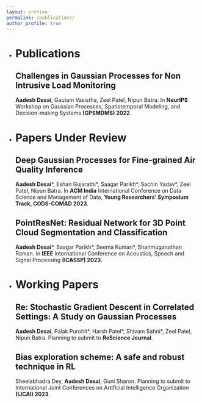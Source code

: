 ```yaml
---
layout: archive
permalink: /publications/
author_profile: true
---
```



* # Publications


   ## Challenges in Gaussian Processes for Non Intrusive Load Monitoring
   
   **Aadesh Desai**, Gautam Vasistha, Zeel Patel, Nipun Batra. In **NeurIPS** Workshop on Gaussian Processes, Spatiotemporal Modeling, and Decision-making Systems **(GPSMDMS) 2022**.


* # Papers Under Review


   ## Deep Gaussian Processes for Fine-grained Air Quality Inference
   
   **Aadesh Desai***, Eshan Gujarathi*, Saagar Parikh*, Sachin Yadav*, Zeel Patel, Nipun Batra. In **ACM India** International Conference on Data Science and Management of Data, **Young Researchers’ Symposium Track, CODS-COMAD 2023**.

   ## PointResNet: Residual Network for 3D Point Cloud Segmentation and Classification
   
   **Aadesh Desai***, Saagar Parikh*, Seema Kumari*, Shanmuganathan Raman. In **IEEE** International Conference on Acoustics, Speech and Signal Processing **(ICASSP) 2023**.


* # Working Papers


   ## Re: Stochastic Gradient Descent in Correlated Settings: A Study on Gaussian Processes
   
   **Aadesh Desai**, Palak Purohit*, Harsh Patel*, Shivam Sahni*, Zeel Patel, Nipun Batra. Planning to submit to **ReScience Journal**.

   ## Bias exploration scheme: A safe and robust technique in RL
   
   Sheelabhadra Dey, **Aadesh Desai**, Guni Sharon. Planning to submit to International Joint Conferences on Artificial Intelligence Organization **(IJCAI) 2023**.

<!-- [^*]: Indicates equal contribution. -->

<!-- {% if author.googlescholar %}
  You can also find my articles on <u><a href="{{author.googlescholar}}">my Google Scholar profile</a>.</u>
{% endif %}

{% include base_path %}

{% for post in site.publications reversed %}
  {% include archive-single.html %}
{% endfor %} -->
